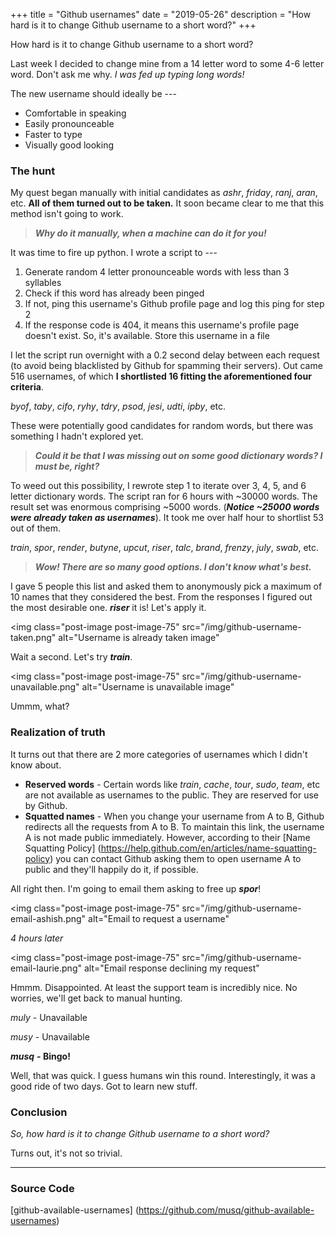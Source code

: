 +++
title = "Github usernames"
date = "2019-05-26"
description = "How hard is it to change Github username to a short word?"
+++

How hard is it to change Github username to a short word?

Last week I decided to change mine from a 14 letter word to some 4-6
letter word. Don't ask me why. *I was fed up typing long words!*

The new username should ideally be ---

- Comfortable in speaking
- Easily pronounceable
- Faster to type
- Visually good looking

### The hunt

My quest began manually with initial candidates as *ashr*, *friday*,
*ranj*, *aran*, etc. **All of them turned out to be taken.** It soon
became clear to me that this method isn't going to work.

> ***Why do it manually, when a machine can do it for you!***

It was time to fire up python. I wrote a script to ---

1. Generate random 4 letter pronounceable words with less than 3
syllables
1. Check if this word has already been pinged
1. If not, ping this username's Github profile page and log this ping
for step 2
1. If the response code is 404, it means this username's profile page
doesn't exist. So, it's available. Store this username in a file

I let the script run overnight with a 0.2 second delay between each
request (to avoid being blacklisted by Github for spamming their
servers). Out came 516 usernames, of which **I shortlisted 16 fitting
the aforementioned four criteria**.

*byof*, *taby*, *cifo*, *ryhy*, *tdry*, *psod*, *jesi*, *udti*,
*ipby*, etc.

These were potentially good candidates for random words, but there
was something I hadn't explored yet.

> ***Could it be that I was missing out on some good dictionary words?
> I must be, right?***

To weed out this possibility, I rewrote step 1 to iterate over
3, 4, 5, and 6 letter dictionary words. The script ran for 6 hours
with ~30000 words. The result set was enormous comprising ~5000 words.
(***Notice ~25000 words were already taken as usernames***). It took
me over half hour to shortlist 53 out of them.

*train*, *spor*, *render*, *butyne*, *upcut*, *riser*, *talc*,
*brand*, *frenzy*, *july*, *swab*, etc.

> ***Wow! There are so many good options. I don't know what's best.***

I gave 5 people this list and asked them to anonymously pick a maximum
of 10 names that they considered the best. From the responses I figured
out the most desirable one. ***riser*** it is! Let's apply it.

<img
    class="post-image post-image-75"
    src="/img/github-username-taken.png"
    alt="Username is already taken image"
>

Wait a second. Let's try ***train***.

<img
    class="post-image post-image-75"
    src="/img/github-username-unavailable.png"
    alt="Username is unavailable image"
>

Ummm, what?

### Realization of truth

It turns out that there are 2 more categories of usernames which
I didn't know about.

- **Reserved words** - Certain words like *train*, *cache*, *tour*,
*sudo*, *team*, etc are not available as usernames to the public. They
are reserved for use by Github.
- **Squatted names** - When you change your username from A to B, Github
redirects all the requests from A to B. To maintain this link, the
username A is not made public immediately. However, according to
their [Name Squatting Policy]
(https://help.github.com/en/articles/name-squatting-policy) you can
contact Github asking them to open username A to public and they'll
happily do it, if possible.

All right then. I'm going to email them asking to free up ***spor***!

<img
    class="post-image post-image-75"
    src="/img/github-username-email-ashish.png"
    alt="Email to request a username"
>

*4 hours later*

<img
    class="post-image post-image-75"
    src="/img/github-username-email-laurie.png"
    alt="Email response declining my request"
>

Hmmm. Disappointed. At least the support team is incredibly nice.
No worries, we'll get back to manual hunting.

*muly* - Unavailable

*musy* - Unavailable

***musq*** **- Bingo!**

Well, that was quick. I guess humans win this round. Interestingly,
it was a good ride of two days. Got to learn new stuff.

### Conclusion

*So, how hard is it to change Github username to a short word?*

Turns out, it's not so trivial.

---

### Source Code

[github-available-usernames]
(https://github.com/musq/github-available-usernames)
